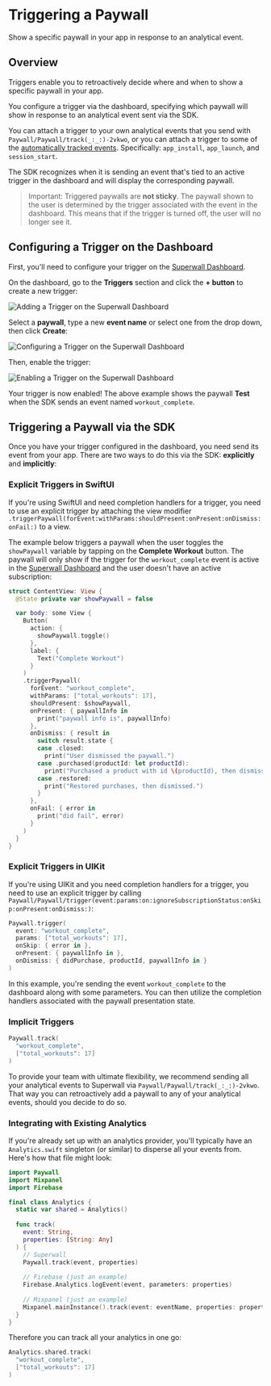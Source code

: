 # Triggering a Paywall

Show a specific paywall in your app in response to an analytical event.

## Overview

Triggers enable you to retroactively decide where and when to show a specific paywall in your app.

You configure a trigger via the dashboard, specifying which paywall will show in response to an analytical event sent via the SDK.

You can attach a trigger to your own analytical events that you send with ``Paywall/Paywall/track(_:_:)-2vkwo``, or you can attach a trigger to some of the [automatically tracked events](<doc:AutomaticallyTrackedEvents>). Specifically: `app_install`, `app_launch`, and `session_start`.

The SDK recognizes when it is sending an event that's tied to an active trigger in the dashboard and will display the corresponding paywall.

> Important: Triggered paywalls are  **not sticky**. The paywall shown to the user is determined by the trigger associated with the event in the dashboard. This means that if the trigger is turned off, the user will no longer see it.


## Configuring a Trigger on the Dashboard

First, you'll need to configure your trigger on the [Superwall Dashboard](https://superwall.com/dashboard).

On the dashboard, go to the **Triggers** section and click the **+ button** to create a new trigger:

![Adding a Trigger on the Superwall Dashboard](addATrigger.png)

Select a **paywall**, type a new **event name** or select one from the drop down, then click **Create**:

![Configuring a Trigger on the Superwall Dashboard](configureTrigger.png)

Then, enable the trigger:

![Enabling a Trigger on the Superwall Dashboard](enableTrigger.png)

Your trigger is now enabled! The above example shows the paywall **Test** when the SDK sends an event named `workout_complete`.

## Triggering a Paywall via the SDK

Once you have your trigger configured in the dashboard, you need send its event from your app.
There are two ways to do this via the SDK: **explicitly** and **implicitly**:

### Explicit Triggers in SwiftUI

If you're using SwiftUI and need completion handlers for a trigger, you need to use an explicit trigger by attaching the view modifier `.triggerPaywall(forEvent:withParams:shouldPresent:onPresent:onDismiss:onFail:)` to a view.

The example below triggers a paywall when the user toggles the `showPaywall` variable by tapping on the **Complete Workout** button. The paywall will only show if the trigger for the `workout_complete` event is active in the [Superwall Dashboard](https://superwall.com/dashboard) and the user doesn't have an active subscription:

```swift
struct ContentView: View {
  @State private var showPaywall = false

  var body: some View {
    Button(
      action: {
        showPaywall.toggle()
      },
      label: {
        Text("Complete Workout")
      }
    )
    .triggerPaywall(
      forEvent: "workout_complete",
      withParams: ["total_workouts": 17],
      shouldPresent: $showPaywall,
      onPresent: { paywallInfo in
        print("paywall info is", paywallInfo)
      },
      onDismiss: { result in
        switch result.state {
        case .closed:
          print("User dismissed the paywall.")
        case .purchased(productId: let productId):
          print("Purchased a product with id \(productId), then dismissed.")
        case .restored:
          print("Restored purchases, then dismissed.")
        }
      },
      onFail: { error in
        print("did fail", error)
      }
    )
  }
}
```

### Explicit Triggers in UIKit

If you're using UIKit and you need completion handlers for a trigger, you need to use an explicit trigger by calling ``Paywall/Paywall/trigger(event:params:on:ignoreSubscriptionStatus:onSkip:onPresent:onDismiss:)``:

```swift
Paywall.trigger(
  event: "workout_complete", 
  params: ["total_workouts": 17], 
  onSkip: { error in }, 
  onPresent: { paywallInfo in }, 
  onDismiss: { didPurchase, productId, paywallInfo in }
)
```

In this example, you're sending the event `workout_complete` to the dashboard along with some parameters. You can then utilize the completion handlers associated with the paywall presentation state.

### Implicit Triggers

```swift
Paywall.track(
  "workout_complete", 
  ["total_workouts": 17]
)
```

To provide your team with ultimate flexibility, we recommend sending all your analytical events to Superwall via ``Paywall/Paywall/track(_:_:)-2vkwo``. That way you can retroactively add a paywall to any of your analytical events, should you decide to do so.

### Integrating with Existing Analytics

If you're already set up with an analytics provider, you'll typically have an `Analytics.swift` singleton (or similar) to disperse all your events from. Here's how that file might look:

```swift
import Paywall
import Mixpanel
import Firebase

final class Analytics {
  static var shared = Analytics()
  
  func track(
    event: String,
    properties: [String: Any]
  ) {
    // Superwall
    Paywall.track(event, properties)
    
    // Firebase (just an example)
    Firebase.Analytics.logEvent(event, parameters: properties)
    
    // Mixpanel (just an example)
    Mixpanel.mainInstance().track(event: eventName, properties: properties)
  }
}
```

Therefore you can track all your analytics in one go:
  
```swift
Analytics.shared.track(
  "workout_complete",
  ["total_workouts": 17]
)
```

